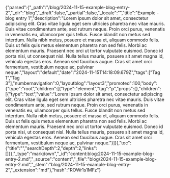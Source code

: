 {"parsed":{"_path":"/blog/2024-11-15-example-blog-entry-2","_dir":"blog","_draft":false,"_partial":false,"_locale":"","title":"Example - blog entry 1","description":"Lorem ipsum dolor sit amet, consectetur adipiscing elit. Cras vitae ligula eget sem ultricies pharetra nec vitae mauris. Duis vitae condimentum ante, sed rutrum neque. Proin orci purus, venenatis in venenatis eu, ullamcorper quis tellus. Fusce blandit non metus sed interdum. Nulla nibh metus, posuere et massa et, aliquam commodo felis. Duis ut felis quis metus elementum pharetra non sed felis. Morbi ac elementum mauris. Praesent nec orci ut tortor vulputate euismod. Donec id porta nisi, ut consequat nisl. Nulla tellus mauris, posuere sit amet magna id, vehicula egestas eros. Aenean sed faucibus augue. Cras sit amet orci fermentum, vestibulum neque ac, pulvinar neque.","layout":"default","date":"2024-11-15T14:18:09.679Z","tags":["Tag 1","Tag 3"],"numbernavigation":0,"layoutblog":"layout3","promoted":100,"body":{"type":"root","children":[{"type":"element","tag":"p","props":{},"children":[{"type":"text","value":"Lorem ipsum dolor sit amet, consectetur adipiscing elit. Cras vitae ligula eget sem ultricies pharetra nec vitae mauris. Duis vitae condimentum ante, sed rutrum neque. Proin orci purus, venenatis in venenatis eu, ullamcorper quis tellus. Fusce blandit non metus sed interdum. Nulla nibh metus, posuere et massa et, aliquam commodo felis. Duis ut felis quis metus elementum pharetra non sed felis. Morbi ac elementum mauris. Praesent nec orci ut tortor vulputate euismod. Donec id porta nisi, ut consequat nisl. Nulla tellus mauris, posuere sit amet magna id, vehicula egestas eros. Aenean sed faucibus augue. Cras sit amet orci fermentum, vestibulum neque ac, pulvinar neque."}]}],"toc":{"title":"","searchDepth":2,"depth":2,"links":[]}},"_type":"markdown","_id":"content:blog:2024-11-15-example-blog-entry-2.md","_source":"content","_file":"blog/2024-11-15-example-blog-entry-2.md","_stem":"blog/2024-11-15-example-blog-entry-2","_extension":"md"},"hash":"ROWr1s1MFz"}